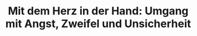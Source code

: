 ---
layout: SeminarLayout
title: 'Mit dem Herz in der Hand: Umgang mit Angst, Zweifel und Unsicherheit'
startDate: '21.10.2020'
endDate: '25.10.2020'
descriptionShort: 'Angst kann uns lähmen oder in Wut und Verzweiflung führen. Meditation und Buddhismus bieten viele effektive Übungen zum Umgang mit Angst.'
description: 'In großen Herausforderungen kann Angst aber auch ein starker Motor sein, um sinnvoll zu handeln. Angst kann Mut wecken, wenn wir sie anerkennen. Mut brauchen wir auch, um gegen Gier und Egoismus aufzustehen, die unsere gemeinsame Welt zerstören. Buddhistische Übungen können das eigene Gefühl von Sicherheit und Verbundenheit stärken und Angst kann sich in Furchtlosigkeit wandeln. Ein Kurs in entspanntem Schweigen, mit stillen Mediationen im Sitzen und Gehen, Rezitation, angeleiteter Meditation, Vortrag und Gruppengespräch. Einfache Körperübungen unterstützen den Prozess. Es sind keine Vorkenntnisse erforderlich.'
honorar: 'auf freiwilliger Basis (Dana)'
kursgebuehr: '80 €'
unterkunft: '160 €, Aufpreis bei Einzelzimmer'
dozentenbeschreibung: '**Lily Besilly** ist Meditationslehrerin und Heilpraktikerin für Psychotherapie. 1988 begegnete sie dem Buddhismus und wurde 2008 von Sylvia Wetzel zur Meditationslehrerin autorisiert. Weitere wichtige Lehrer sind u.a. Rigdzin Shikpo, Lodrö Rinpoche und Tsültrim Allione. Sie hält Vorträge und leitet Retreats zur Grünen Tara, zum Umgang mit schwierigen Gefühlen und zu Grundlagen der buddhistischen Praxis.'
website: 'Lily Besilly'
websiteUrl: 'http://www.besilly.de'
performers: 'Lily Besilly'
---